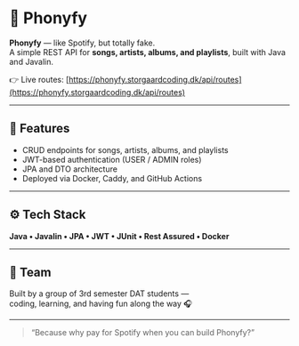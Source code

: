 # 🎵 Phonyfy

**Phonyfy** — like Spotify, but totally fake.  
A simple REST API for **songs, artists, albums, and playlists**, built with Java and Javalin.

👉 Live routes: [https://phonyfy.storgaardcoding.dk/api/routes](https://phonyfy.storgaardcoding.dk/api/routes)

---

## 🚀 Features
- CRUD endpoints for songs, artists, albums, and playlists  
- JWT-based authentication (USER / ADMIN roles)  
- JPA and DTO architecture  
- Deployed via Docker, Caddy, and GitHub Actions  

---

## ⚙️ Tech Stack
**Java • Javalin • JPA • JWT • JUnit • Rest Assured • Docker**

---

## 👥 Team
Built by a group of 3rd semester DAT students —  
coding, learning, and having fun along the way 🎧

---

> “Because why pay for Spotify when you can build Phonyfy?”
